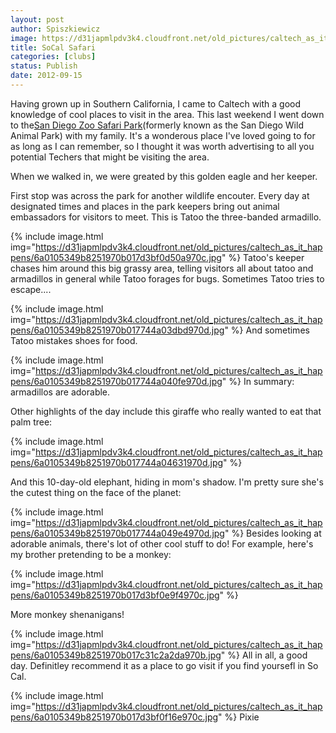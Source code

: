```yaml
---
layout: post
author: Spiszkiewicz
image: https://d31japmlpdv3k4.cloudfront.net/old_pictures/caltech_as_it_happens/6a0105349b8251970b017744a03532970d.jpg
title: SoCal Safari 
categories: [clubs]
status: Publish
date: 2012-09-15
---
```


Having grown up in Southern California, I came to Caltech with a good knowledge of cool places to visit in the area. This last weekend I went down to the<a href="https://www.sandiegozoo.org/park/index2010" target="_self">San Diego Zoo Safari Park</a>(formerly known as the San Diego Wild Animal Park) with my family. It's a wonderous place I've loved going to for as long as I can remember, so I thought it was worth advertising to all you potential Techers that might be visiting the area.

When we walked in, we were greated by this golden eagle and her keeper.

First stop was across the park for another wildlife encouter. Every day at designated times and places in the park keepers bring out animal embassadors for visitors to meet. This is Tatoo the three-banded armadillo.


{% include image.html img="https://d31japmlpdv3k4.cloudfront.net/old_pictures/caltech_as_it_happens/6a0105349b8251970b017d3bf0d50a970c.jpg" %}
Tatoo's keeper chases him around this big grassy area, telling visitors all about tatoo and armadillos in general while Tatoo forages for bugs. Sometimes Tatoo tries to escape....


{% include image.html img="https://d31japmlpdv3k4.cloudfront.net/old_pictures/caltech_as_it_happens/6a0105349b8251970b017744a03dbd970d.jpg" %}
And sometimes Tatoo mistakes shoes for food.


{% include image.html img="https://d31japmlpdv3k4.cloudfront.net/old_pictures/caltech_as_it_happens/6a0105349b8251970b017744a040fe970d.jpg" %}
In summary: armadillos are adorable.

Other highlights of the day include this giraffe who really wanted to eat that palm tree:


{% include image.html img="https://d31japmlpdv3k4.cloudfront.net/old_pictures/caltech_as_it_happens/6a0105349b8251970b017744a04631970d.jpg" %}

And this 10-day-old elephant, hiding in mom's shadow. I'm pretty sure she's the cutest thing on the face of the planet:


{% include image.html img="https://d31japmlpdv3k4.cloudfront.net/old_pictures/caltech_as_it_happens/6a0105349b8251970b017744a049e4970d.jpg" %}
Besides looking at adorable animals, there's lot of other cool stuff to do! For example, here's my brother pretending to be a monkey:


{% include image.html img="https://d31japmlpdv3k4.cloudfront.net/old_pictures/caltech_as_it_happens/6a0105349b8251970b017d3bf0e9f4970c.jpg" %}

More monkey shenanigans!


{% include image.html img="https://d31japmlpdv3k4.cloudfront.net/old_pictures/caltech_as_it_happens/6a0105349b8251970b017c31c2a2da970b.jpg" %}
All in all, a good day. Definitley recommend it as a place to go visit if you find yoursefl in So Cal.


{% include image.html img="https://d31japmlpdv3k4.cloudfront.net/old_pictures/caltech_as_it_happens/6a0105349b8251970b017d3bf0f16e970c.jpg" %}
Pixie

